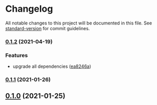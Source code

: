 # Changelog

All notable changes to this project will be documented in this file. See [standard-version](https://github.com/conventional-changelog/standard-version) for commit guidelines.

### [0.1.2](https://github.com/raminjafary/workerman/compare/v0.1.1...v0.1.2) (2021-04-19)


### Features

* upgrade all dependencies ([ea8246a](https://github.com/raminjafary/workerman/commit/ea8246a60bce80ec6404ba317bc6ac84e8f95be3))

### [0.1.1](https://github.com/raminjafary/workerman/compare/v0.1.0...v0.1.1) (2021-01-26)

## [0.1.0](https://github.com/raminjafary/workerman/compare/v0.1.1...v0.1.0) (2021-01-25)

